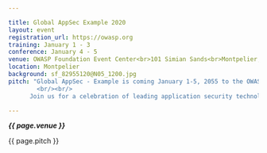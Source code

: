 ```yaml
---

title: Global AppSec Example 2020
layout: event
registration_url: https://owasp.org
training: January 1 - 3
conference: January 4 - 5
venue: OWASP Foundation Event Center<br>101 Simian Sands<br>Montpelier, VT
location: Montpelier
background: sf_82955120@N05_1200.jpg
pitch: "Global AppSec - Example is coming January 1-5, 2055 to the OWASP Foundation Convention Center in Montpelier. Designed for private and public sector infosec professionals, the OWASP three day training and two day conference equips developers, defenders, and advocates to build a more secure web.
        <br/><br/>
      Join us for a celebration of leading application security technologies, speakers, prospects, and community, in a unique event that will build on everything you already know to expect from an OWASP Global Conference."

---
```


***{{ page.venue }}***

{{ page.pitch }}

